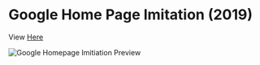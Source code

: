 
# Google Home Page Imitation (2019)

<p>View  <a target="_blank" href="https://dazzling-mclean-06e49d.netlify.app">Here</a></p>




![Google Homepage Imitiation Preview](https://i.imgur.com/nfY7XeH.png)








